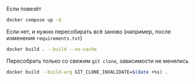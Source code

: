 Если повезёт
```bash
docker compose up -d
```

Если нет, и нужно пересобирать всё заново (например, после изменения `requirements.txt`)
```bash
docker build . --build --no-cache
```

Пересобрать только со свежим `git clone`, зависимости не менялись
```bash
docker build --build-arg GIT_CLONE_INVALIDATE=$(date +%s) .
```